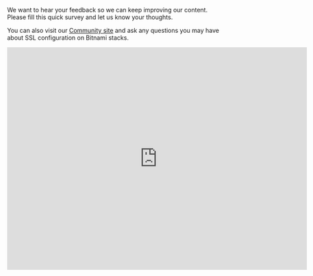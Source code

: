 We want to hear your feedback so we can keep improving our content. Please fill this quick survey and let us know your thoughts.

You can also visit our [Community site](https://community.bitnami.com) and ask any questions you may have about SSL configuration on Bitnami stacks.

<iframe src="https://docs.google.com/forms/d/e/1FAIpQLSfNOgpJqBUbnIi2rv8tM2mJdwLIU0DYOUiM_W_pf5UsqmxAEQ/viewform?embedded=true" width="700" height="520" frameborder="0" marginheight="0" marginwidth="0">Loading...</iframe>
